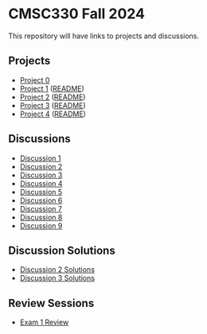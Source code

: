 # CMSC330 Fall 2024

This repository will have links to projects and discussions.

## Projects
  + [Project 0](https://github.com/cmsc330fall24/fall2024/blob/main/projects/project0.md)
  + [Project 1](https://classroom.github.com/a/oe3tUSid) ([README](https://github.com/cmsc330fall24/fall2024/blob/main/projects/project1.md))
  + [Project 2](https://classroom.github.com/a/sqzQqbFw) ([README](https://github.com/cmsc330fall24/fall2024/blob/main/projects/project2.md))  
  + [Project 3](https://classroom.github.com/a/Y66PeaCQ) ([README](https://github.com/cmsc330fall24/fall2024/blob/main/projects/project3.md))
  + [Project 4](https://classroom.github.com/a/PxFtXU-D) ([README](https://github.com/cmsc330fall24/fall2024/blob/main/projects/project4.md))


## Discussions
  + [Discussion 1](https://github.com/cmsc330fall24/fall2024/blob/main/discussions/discussion1.md)
  + [Discussion 2](https://github.com/cmsc330fall24/fall2024/blob/main/discussions/discussion2.md)
  + [Discussion 3](https://github.com/cmsc330fall24/fall2024/blob/main/discussions/d3_hof_variants/README.md)
  + [Discussion 4](https://github.com/cmsc330fall24/fall2024/blob/main/discussions/discussion4.md)
  + [Discussion 5](https://github.com/cmsc330fall24/fall2024/blob/main/discussions/d5_nfa_dfa/README.md)
  + [Discussion 6](https://github.com/cmsc330fall24/fall2024/tree/main/discussions/d6_nfa_review_cfg)
  + [Discussion 7](https://github.com/cmsc330fall24/fall2024/tree/main/discussions/d7_parsing)
  + [Discussion 8](https://github.com/cmsc330fall24/fall2024/tree/main/discussions/d8_opsem)
  + [Discussion 9](https://github.com/cmsc330fall24/fall2024/tree/main/discussions/d9_lambda_calc)

## Discussion Solutions
  + [Discussion 2 Solutions](https://github.com/cmsc330fall24/fall2024/blob/main/discussions/discussion2_sol.md)
  + [Discussion 3 Solutions](https://github.com/cmsc330fall24/fall2024/blob/main/discussions/d3_hof_variants/src/exercises_sol.ml)

## Review Sessions
  + [Exam 1 Review](https://github.com/cmsc330fall24/fall2024/tree/main/review1)
